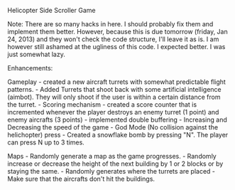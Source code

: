 Helicopter Side Scroller Game

Note: There are so many hacks in here. I should probably fix them and implement them better. However, because this is due tomorrow (friday, Jan 24, 2013) and they won't check the code structure, I'll leave it as is. I am however still ashamed at the ugliness of this code. I expected better. I was just somewhat lazy.

Enhancements:

Gameplay
    - created a new aircraft turrets with somewhat predictable flight patterns. 
    - Added Turrets that shoot back with some artificial intelligence (aimbot). They will only shoot if the user is within a certain distance from the turret.
    - Scoring mechanism
        - created a score counter that is incremented whenever the player destroys an enemy turret (1 point) and enemy aircrafts (3 points)
    - implemented double buffering
    - Increasing and Decreasing the speed of the game
    - God Mode (No collision against the helichopter) press     - Created a snowflake bomb by pressing "N". The player can press N up to 3 times.

Maps
    - Randomly generate a map as the game progresses.
    - Randomly increase or decrease the height of the next building by 1 or 2 blocks or by staying the same.
    - Randomly generates where the turrets are placed
    - Make sure that the aircrafts don't hit the buildings.

